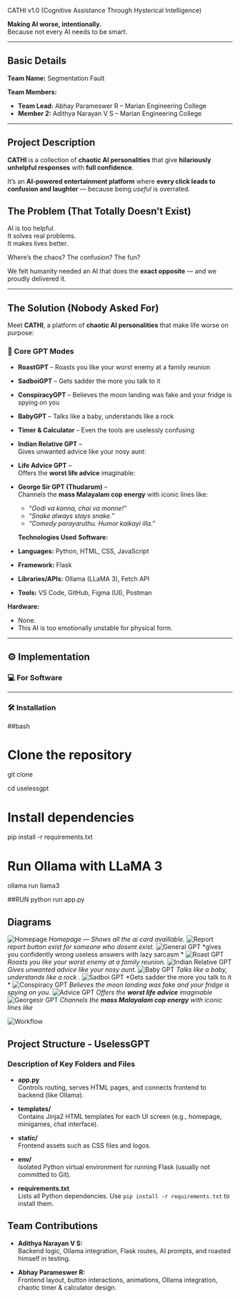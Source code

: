  CATHI v1.0 (Cognitive Assistance Through Hysterical Intelligence)

**Making AI worse, intentionally.**  
Because not every AI needs to be smart.

---

##  Basic Details

**Team Name:** Segmentation Fault  

**Team Members:**  
- **Team Lead:** Abhay Parameswer R – Marian Engineering College  
- **Member 2:** Adithya Narayan V S – Marian Engineering College  

---
##  Project Description

**CATHI** is a collection of **chaotic AI personalities** that give **hilariously unhelpful responses** with **full confidence**.  

It’s an **AI-powered entertainment platform** where **every click leads to confusion and laughter** — because being *useful* is overrated.  

##  The Problem (That Totally Doesn’t Exist)

AI is too helpful.  
It solves real problems.  
It makes lives better.  

Where’s the chaos? The confusion? The fun?  

We felt humanity needed an AI that does the **exact opposite** — and we proudly delivered it.  

---

## The Solution (Nobody Asked For)

Meet **CATHI**, a platform of **chaotic AI personalities** that make life worse on purpose:

### 🧠 Core GPT Modes

- **RoastGPT** – Roasts you like your worst enemy at a family reunion  
- **SadboiGPT** – Gets sadder the more you talk to it  
- **ConspiracyGPT** – Believes the moon landing was fake and your fridge is spying on you  
- **BabyGPT** – Talks like a baby, understands like a rock  
- **Timer & Calculator** – Even the tools are uselessly confusing  

- **Indian Relative GPT** –  
  Gives unwanted advice like your nosy aunt:  
   

- **Life Advice GPT** –  
  Offers the **worst life advice** imaginable:  
   

- **George Sir GPT (Thudarum)** –  
  Channels the **mass Malayalam cop energy** with iconic lines like:  
  - *“Oodi va kanna, chai va monne!”*  
  - *“Snake always stays snake.”*  
  - *“Comedy parayaruthu. Humor kaikayi illa.”*


  **Technologies Used**
  **Software:**  
- **Languages:** Python, HTML, CSS, JavaScript  
- **Framework:** Flask  
- **Libraries/APIs:** Ollama (LLaMA 3), Fetch API  
- **Tools:** VS Code, GitHub, Figma (UI), Postman  

**Hardware:**  
- None.  
- This AI is too emotionally unstable for physical form.  

---
## ⚙️ Implementation

### 💻 For Software

---

### 🛠 Installation


##bash
# Clone the repository
git clone <your-repo-link>

cd uselessgpt

# Install dependencies
pip install -r requirements.txt

# Run Ollama with LLaMA 3
ollama run llama3

##RUN
python run app.py



##  Diagrams

![Homepage](images/homepage.png)
*Homepage — Shows all the ai card availlable.*
![Report](images/report.png)
*report button exist for someone who dosent exist.*
![General GPT](images/general.png)
*gives you confidently wrong useless answers with lazy sarcasm *
![Roast GPT](images/roast.png)
*Roasts you like your worst enemy at a family reunion.*
![Indian Relative GPT](images/relative.png)
*Gives unwanted advice like your nosy aunt.*
![Baby GPT](images/baby.png)
*Talks like a baby, understands like a rock .*
![Sadboi GPT](images/sad.png)
*Gets sadder the more you talk to it *
![Conspiracy GPT](images/conspiracy.png)
*Believes the moon landing was fake and your fridge is spying on you.*
![Advice GPT](images/advice.png)
*Offers the **worst life advice** imaginable*
![Georgesir GPT](images/george.png)
*Channels the **mass Malayalam cop energy** with iconic lines like*



![Workflow](images/workflow.jpeg) 
##  Project Structure - UselessGPT

### Description of Key Folders and Files

- **app.py**  
  Controls routing, serves HTML pages, and connects frontend to backend (like Ollama).

- **templates/**  
  Contains Jinja2 HTML templates for each UI screen (e.g., homepage, minigames, chat interface).

- **static/**  
  Frontend assets such as CSS files and logos.

- **env/**  
  Isolated Python virtual environment for running Flask (usually not committed to Git).

- **requirements.txt**  
  Lists all Python dependencies. Use `pip install -r requirements.txt` to install them.



 ##  Team Contributions

- **Adithya Narayan V S:**  
  Backend logic, Ollama integration, Flask routes, AI prompts, and roasted himself in testing.

- **Abhay Parameswer R:**  
  Frontend layout, button interactions, animations, Ollama integration, chaotic timer & calculator design.
  












